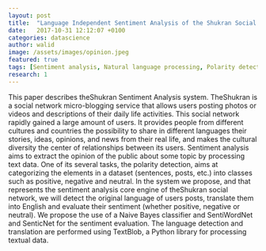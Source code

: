 ```yaml
---
layout: post
title:  "Language Independent Sentiment Analysis of the Shukran Social Network Using Apache Spark"
date:   2017-10-31 12:12:07 +0100
categories: datascience
author: walid
image: /assets/images/opinion.jpeg
featured: true
tags: [Sentiment analysis, Natural language processing, Polarity detection, Naive Bayes, SentiWordNet, SenticNet ]
research: 1
---
```


This paper describes theShukran Sentiment Analysis system. TheShukran is a social network micro-blogging service that allows users posting photos or videos and descriptions of their daily life activities. This social network rapidly gained a large amount of users. It provides people from different cultures and countries the possibility to share in different languages their stories, ideas, opinions, and news from their real life, and makes the cultural diversity the center of relationships between its users. Sentiment analysis aims to extract the opinion of the public about some topic by processing text data. One of its several tasks, the polarity detection, aims at categorizing the elements in a dataset (sentences, posts, etc.) into classes such as positive, negative and neutral. In the system we propose, and that represents the sentiment analysis core engine of theShukran social network, we will detect the original language of users posts, translate them into English and evaluate their sentiment (whether positive, negative or neutral). We propose the use of a Naive Bayes classifier and SentiWordNet and SenticNet for the sentiment evaluation. The language detection and translation are performed using TextBlob, a Python library for processing textual data.